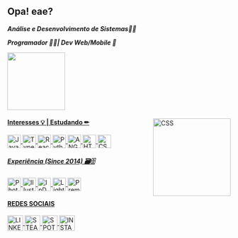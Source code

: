 ## Opa! eae?

**_Análise e Desenvolvimento de Sistemas🐱‍🚀_**




**_Programador 🐱‍💻| Dev Web/Mobile 📱_**
<div>
  <a href="https://github.com/Guilherme-Santos-Jpeg">
    <img height="130em" src="https://github-readme-stats.vercel.app/api?username=guilherme-santos-jpeg&showicons=true&theme=ayu-mirage&include_all_commits=true&count_private=true"/>
    </div>
  
  
<img align="Right" alt="CSS" height="175" width="175" src="https://media4.giphy.com/media/WJbZ59I9YaAbdWCsId/giphy.gif?cid=790b761140ff70d1b1b8535ddd9fcb5ff110591953222e3b&rid=giphy.gif&ct=g">
    
#### Interesses 💡 | Estudando ✏

 
<div>
<img align="center" alt="Java" height="30" width="30" src="https://cdn-icons-png.flaticon.com/512/226/226777.png">
<img align="center" alt="Typescript" height="30" width="30" src="https://cdn-icons-png.flaticon.com/512/919/919832.png">
<img align="center" alt="React" height="30" width="30" src="https://cdn-icons-png.flaticon.com/512/919/919851.png">
<img align="center" alt="Python" height="30" width="30" src="https://cdn-icons-png.flaticon.com/512/1822/1822899.png">
<img align="center" alt="ANGULAR" height="30" width="30" src="https://cdn.worldvectorlogo.com/logos/angular-icon.svg">     
<img align="center" alt="HTML" height="30" width="30" src="https://cdn-icons-png.flaticon.com/512/1216/1216733.png">
<img align="center" alt="CSS" height="30" width="30" src="https://cdn-icons-png.flaticon.com/512/732/732190.png">
  </div>
  
  
##### Experiência (Since 2014) 🗃🗄
  
 <img align="center" alt="Photoshop" height="30" width="30" src="https://cdn-icons-png.flaticon.com/512/2496/2496742.png">
<img align="center" alt="Illustrator" height="30" width="30" src="https://cdn-icons-png.flaticon.com/512/2496/2496696.png">
<img align="center" alt="InDesign" height="30" width="30" src="https://cdn-icons-png.flaticon.com/512/726/726124.png">
<img align="center" alt="Lightrom" height="30" width="30" src="https://cdn-icons-png.flaticon.com/512/2496/2496752.png">
<img align="center" alt="Premiere" height="30" width="30" src="https://cdn-icons-png.flaticon.com/512/726/726105.png">                                                                                                                                         
                                                                                                                                           
#### REDES SOCIAIS
 
<div>
 <a href="https://www.linkedin.com/in/guilherme-dos-santos-813171193/">
  <img align="center" alt="LINKEDIN" height="35" width="35" src="https://cdn-icons-png.flaticon.com/512/1384/1384889.png">
  <a href="https://steamcommunity.com/id/Doctor_Irun/">
  <img align="center" alt="STEAM" height="35" width="35" src="https://cdn-icons-png.flaticon.com/512/220/220608.png">
    <a href="https://open.spotify.com/user/doctoriron1266?si=ef75b5b38bbf4e87">
     <img align="center" alt="SPOTIFY" height="35" width="35" src="https://cdn-icons-png.flaticon.com/512/174/174872.png">  
       <a href="https://www.instagram.com/guilherme.jpeg_/?hl=pt-br">
     <img align="center" alt="INSTAGRAM" height="35" width="35" src="https://cdn-icons-png.flaticon.com/512/2111/2111463.png">  
         
